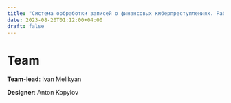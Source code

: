 ```yaml
---
title: "Система орбработки записей о финансовых киберпреступлениях. Рабочее место оператора"
date: 2023-08-20T01:12:00+04:00
draft: false
---
```


# Team

**Team-lead**: Ivan Melikyan

**Designer**: Anton Kopylov